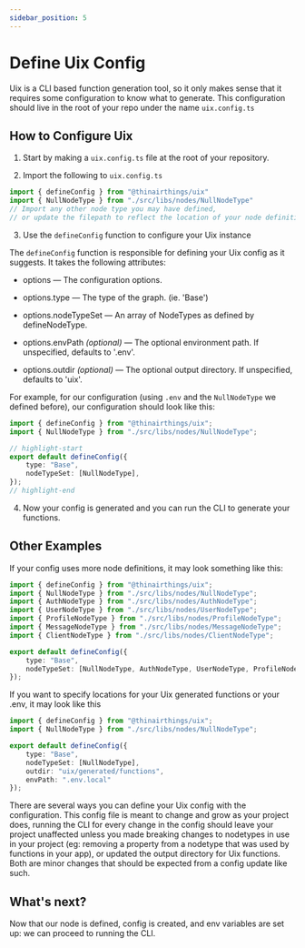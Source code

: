 ```yaml
---
sidebar_position: 5
---
```


# Define Uix Config

Uix is a CLI based function generation tool, so it only makes sense that it requires some configuration to know what to generate. This configuration should live in the root of your repo under the name `uix.config.ts`


## How to Configure Uix

1. Start by making a `uix.config.ts` file at the root of your repository.

2. Import the following to `uix.config.ts`

```typescript title="uix.config.ts"
import { defineConfig } from "@thinairthings/uix"
import { NullNodeType } from "./src/libs/nodes/NullNodeType"
// Import any other node type you may have defined, 
// or update the filepath to reflect the location of your node definitions
```

3. Use the `defineConfig` function to configure your Uix instance

The `defineConfig` function is responsible for defining your Uix config as it suggests. It takes the following attributes:

- options — The configuration options.

- options.type — The type of the graph. (ie. 'Base')

- options.nodeTypeSet — An array of NodeTypes as defined by defineNodeType.

- options.envPath _(optional)_ — The optional environment path. If unspecified, defaults to '.env'.

- options.outdir  _(optional)_ — The optional output directory. If unspecified, defaults to 'uix'.

For example, for our configuration (using `.env` and the `NullNodeType` we defined before), our configuration should look like this:

```typescript title="uix.config.ts"
import { defineConfig } from "@thinairthings/uix";
import { NullNodeType } from "./src/libs/nodes/NullNodeType";

// highlight-start
export default defineConfig({
    type: "Base",
    nodeTypeSet: [NullNodeType],
});
// highlight-end
```

4. Now your config is generated and you can run the CLI to generate your functions.

## Other Examples

If your config uses more node definitions, it may look something like this:

```typescript title="uix.config.ts"
import { defineConfig } from "@thinairthings/uix";
import { NullNodeType } from "./src/libs/nodes/NullNodeType";
import { AuthNodeType } from "./src/libs/nodes/AuthNodeType";
import { UserNodeType } from "./src/libs/nodes/UserNodeType";
import { ProfileNodeType } from "./src/libs/nodes/ProfileNodeType";
import { MessageNodeType } from "./src/libs/nodes/MessageNodeType";
import { ClientNodeType } from "./src/libs/nodes/ClientNodeType";

export default defineConfig({
    type: "Base",
    nodeTypeSet: [NullNodeType, AuthNodeType, UserNodeType, ProfileNodeType, MessageNodeType, ClientNodeType],
});
```

If you want to specify locations for your Uix generated functions or your .env, it may look like this

```typescript title="uix.config.ts"
import { defineConfig } from "@thinairthings/uix";
import { NullNodeType } from "./src/libs/nodes/NullNodeType";

export default defineConfig({
    type: "Base",
    nodeTypeSet: [NullNodeType],
    outdir: "uix/generated/functions",
    envPath: ".env.local"
});
```

There are several ways you can define your Uix config with the configuration. This config file is meant to change and grow as your project does, running the CLI for every change in the config should leave your project unaffected unless you made breaking changes to nodetypes in use in your project (eg: removing a property from a nodetype that was used by functions in your app), or updated the output directory for Uix functions. Both are minor changes that should be expected from a config update like such.

## What's next?

Now that our node is defined, config is created, and env variables are set up: we can proceed to running the CLI.